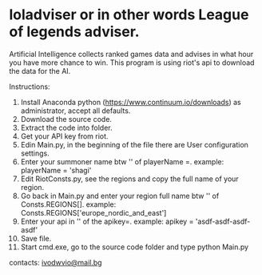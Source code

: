 # loladviser or in other words League of legends adviser.

Artificial Intelligence collects ranked games data and advises in what hour you have more chance to win.
This program is using riot's api to download the data for the AI.

Instructions:
1. Install Anaconda python (https://www.continuum.io/downloads) as administrator, accept all defaults.
2. Download the source code.
3. Extract the code into folder.
4. Get your API key from riot.
5. Edin Main.py, in the beginning of the file there are User configuration settings.
6. Enter your summoner name btw '' of playerName =. example: playerName = 'shagi'
7. Edit RiotConsts.py, see the regions and copy the full name of your region.
8. Go back in Main.py and enter your region full name btw '' of Consts.REGIONS[]. example: Consts.REGIONS['europe_nordic_and_east']
9. Enter your api in '' of the apikey=. example: apikey = 'asdf-asdf-asdf-asdf'
10. Save file.
11. Start cmd.exe, go to the source code folder and type python Main.py

contacts: ivodwvio@mail.bg

